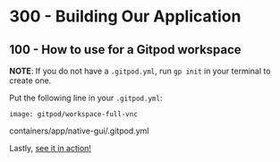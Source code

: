 # 300 - Building Our Application

## 100 - How to use for a Gitpod workspace

**NOTE**: If you do not have a ```.gitpod.yml```, run ```gp init``` in your terminal to create one.

Put the following line in your ```.gitpod.yml```:

```
image: gitpod/workspace-full-vnc
```
containers/app/native-gui/.gitpod.yml

Lastly, [see it in action!](https://www.gitpod.io/docs/introduction/learn-gitpod/gitpod-yaml#see-it-in-action)

